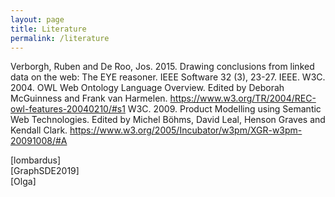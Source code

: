 ```yaml
---
layout: page
title: Literature
permalink: /literature
---
```

Verborgh, Ruben and De Roo, Jos. 2015. Drawing conclusions from linked data on the web: The EYE reasoner. IEEE Software 32 (3), 23-27. IEEE.
W3C. 2004. OWL Web Ontology Language Overview. Edited by Deborah McGuinness and Frank van Harmelen. https://www.w3.org/TR/2004/REC-owl-features-20040210/#s1
W3C. 2009. Product Modelling using Semantic Web Technologies. Edited by Michel Böhms, David Leal, Henson Graves and Kendall Clark.
https://www.w3.org/2005/Incubator/w3pm/XGR-w3pm-20091008/#A

[lombardus]  
[GraphSDE2019]  
[Olga]